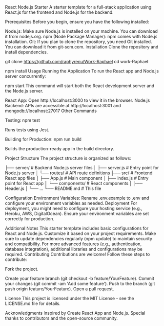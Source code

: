 React Node.js Starter
A starter template for a full-stack application using React.js for the frontend and Node.js for the backend.

Prerequisites
Before you begin, ensure you have the following installed:

Node.js: Make sure Node.js is installed on your machine. You can download it from nodejs.org.
npm (Node Package Manager): npm comes with Node.js installation.
Git: If you plan to clone the repository, you need Git installed. You can download it from git-scm.com.
Installation
Clone the repository and install dependencies.


git clone https://github.com/raphyrenu/Work-Raphael
cd work-Raphael

npm install
Usage
Running the Application
To run the React app and Node.js server concurrently:


npm start
This command will start both the React development server and the Node.js server.


React App: Open http://localhost:3000 to view it in the browser.
Node.js Backend: APIs are accessible at http://localhost:3001 and mongodb://localhost:27017
Other Commands


Testing:
npm test

Runs tests using Jest.

Building for Production:
npm run build


Builds the production-ready app in the build directory.

Project Structure
The project structure is organized as follows:


├── server/            # Backend Node.js server files
│   ├── server.js      # Entry point for Node.js server
│   └── routes/        # API route definitions
├── src/               # Frontend React app files
│   ├── App.js         # Main component
│   ├── index.js       # Entry point for React app
│   └── components/    # React components
│       ├── Header.js
│       └── ...
└── README.md          # This file




Configuration
Environment Variables:
Rename .env.example to .env and configure your environment variables as needed.
Deployment
For deployment, you might need to configure your hosting service (e.g., Heroku, AWS, DigitalOcean). Ensure your environment variables are set correctly for production.

Additional Notes
This starter template includes basic configurations for React and Node.js. Customize it based on your project requirements.
Make sure to update dependencies regularly (npm update) to maintain security and compatibility.
For more advanced features (e.g., authentication, database integration), additional libraries and configurations may be required.
Contributing
Contributions are welcome! Follow these steps to contribute:

Fork the project.

Create your feature branch (git checkout -b feature/YourFeature).
Commit your changes (git commit -am 'Add some feature').
Push to the branch (git push origin feature/YourFeature).
Open a pull request.


License
This project is licensed under the MIT License - see the LICENSE.md file for details.

Acknowledgments
Inspired by Create React App and Node.js.
Special thanks to contributors and the open-source community.
